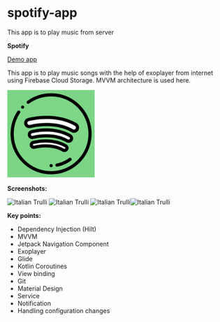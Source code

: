 # spotify-app
This app is to play music from server

**Spotify**

<a href="https://github.com/raheemadamboev/spotify-app/blob/master/spotify.apk">Demo app</a>

This app is to play music songs with the help of exoplayer from internet using Firebase Cloud Storage. MVVM architecture is used here.

<img src="https://github.com/raheemadamboev/spotify-app/blob/master/app/src/main/ic_launcher-playstore.png" alt="Italian Trulli" width="200" height="200">

**Screenshots:**

<img src="https://i.imgur.com/hrJe2wv.jpg" alt="Italian Trulli" width="200" height="434"> <img src="https://i.imgur.com/gZHqPa9.jpg" alt="Italian Trulli" width="200" height="434"> <img src="https://i.imgur.com/xzFYQnA.jpg" alt="Italian Trulli" width="200" height="434"><img src="https://i.imgur.com/lU8UMmS.jpg" alt="Italian Trulli" width="200" height="434">

**Key points:**

- Dependency Injection (Hilt)
- MVVM
- Jetpack Navigation Component
- Exoplayer
- Glide
- Kotlin Coroutines
- View binding
- Git
- Material Design
- Service
- Notification
- Handling configuration changes
